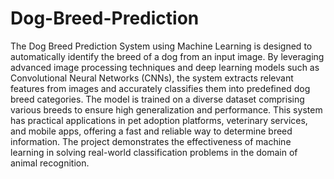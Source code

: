 # Dog-Breed-Prediction

The Dog Breed Prediction System using Machine Learning is designed to automatically identify the breed of a dog from an input image. By leveraging advanced image processing techniques and deep learning models such as Convolutional Neural Networks (CNNs), the system extracts relevant features from images and accurately classifies them into predefined dog breed categories. The model is trained on a diverse dataset comprising various breeds to ensure high generalization and performance. This system has practical applications in pet adoption platforms, veterinary services, and mobile apps, offering a fast and reliable way to determine breed information. The project demonstrates the effectiveness of machine learning in solving real-world classification problems in the domain of animal recognition.
